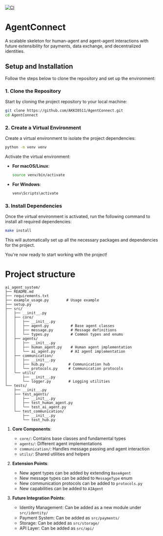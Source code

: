 [![CI](https://github.com/AKKI0511/AgentConnect/actions/workflows/main.yml/badge.svg)](https://github.com/AKKI0511/AgentConnect/actions/workflows/main.yml)
# AgentConnect
A scalable skeleton for human-agent and agent-agent interactions with future extensibility for payments, data exchange, and decentralized identities.

## Setup and Installation

Follow the steps below to clone the repository and set up the environment:

### 1. Clone the Repository
Start by cloning the project repository to your local machine:

```bash
git clone https://github.com/AKKI0511/AgentConnect.git
cd AgentConnect
```

### 2. Create a Virtual Environment
Create a virtual environment to isolate the project dependencies:

```bash
python -m venv venv
```

Activate the virtual environment:

- **For macOS/Linux**:
  ```bash
  source venv/bin/activate
  ```

- **For Windows**:
  ```bash
  venv\Scripts\activate
  ```

### 3. Install Dependencies
Once the virtual environment is activated, run the following command to install all required dependencies:

```bash
make install
```

This will automatically set up all the necessary packages and dependencies for the project.

You're now ready to start working with the project!

# Project structure
```
ai_agent_system/
├── README.md
├── requirements.txt
├── example_usage.py        # Usage example
├── setup.py
├── src/
│   ├── __init__.py
│   ├── core/
│   │   ├── __init__.py
│   │   ├── agent.py          # Base agent classes
│   │   ├── message.py        # Message definitions
│   │   └── types.py          # Common types and enums
│   ├── agents/
│   │   ├── __init__.py
│   │   ├── human_agent.py    # Human agent implementation
│   │   └── ai_agent.py       # AI agent implementation
│   ├── communication/
│   │   ├── __init__.py
│   │   ├── hub.py           # Communication hub
│   │   └── protocols.py     # Communication protocols
│   └── utils/
│       ├── __init__.py
│       └── logger.py        # Logging utilities
└── tests/
    ├── __init__.py
    ├── test_agents/
    │   ├── __init__.py
    │   ├── test_human_agent.py
    │   └── test_ai_agent.py
    └── test_communication/
        ├── __init__.py
        └── test_hub.py
```

1. **Core Components**:
   - `core/`: Contains base classes and fundamental types
   - `agents/`: Different agent implementations
   - `communication/`: Handles message passing and agent interaction
   - `utils/`: Shared utilities and helpers

2. **Extension Points**:
   - New agent types can be added by extending `BaseAgent`
   - New message types can be added to `MessageType` enum
   - New communication protocols can be added to `protocols.py`
   - New capabilities can be added to `AIAgent`

3. **Future Integration Points**:
   - Identity Management: Can be added as a new module under `src/identity/`
   - Payment System: Can be added as `src/payments/`
   - Storage: Can be added as `src/storage/`
   - API Layer: Can be added as `src/api/`
